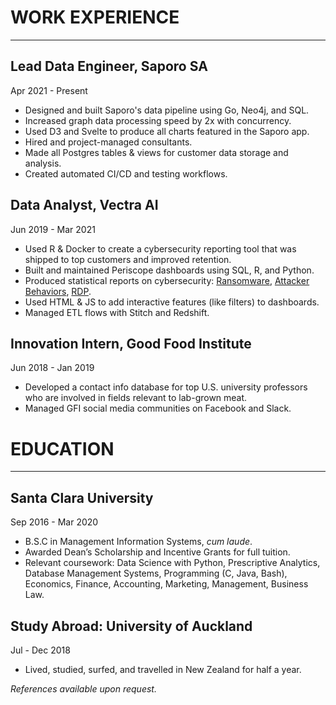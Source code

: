 # WORK EXPERIENCE
-----------------------------------------------------------------------------
## Lead Data Engineer, Saporo SA
Apr 2021 - Present
* Designed and built Saporo's data pipeline using Go, Neo4j, and SQL.
* Increased graph data processing speed by 2x with concurrency.
* Used D3 and Svelte to produce all charts featured in the Saporo app.
* Hired and project-managed consultants.
* Made all Postgres tables & views for customer data storage and analysis.
* Created automated CI/CD and testing workflows.

## Data Analyst, Vectra AI
Jun 2019 - Mar 2021
* Used R & Docker to create a cybersecurity reporting tool that was
      shipped to top customers and improved retention.
* Built and maintained Periscope dashboards using SQL, R, and Python.
* Produced statistical reports on cybersecurity: [Ransomware](vectra.ai/news/spotlight-ransomware), [Attacker Behaviors](https://www.vectra.ai/forms/2019-black-hat-edition-of-the-attacker-behavior-industry-report), [RDP](https://www.vectra.ai/blogpost/rdp-attacks-and-the-organizations-they-target).
* Used HTML & JS to add interactive features (like filters) to dashboards.
* Managed ETL flows with Stitch and Redshift.

## Innovation Intern, Good Food Institute
Jun 2018 - Jan 2019
* Developed a contact info database for top U.S. university professors
      who are involved in fields relevant to lab-grown meat.
* Managed GFI social media communities on Facebook and Slack.

# EDUCATION
-----------------------------------------------------------------------------

## Santa Clara University
Sep 2016 - Mar 2020
* B.S.C in Management Information Systems, _cum laude_.
* Awarded Dean’s Scholarship and Incentive Grants for full tuition.
* Relevant coursework: Data Science with Python, Prescriptive Analytics,
      Database Management Systems, Programming (C, Java, Bash),
      Economics, Finance, Accounting, Marketing, Management, Business Law.

## Study Abroad: University of Auckland
Jul - Dec 2018
* Lived, studied, surfed, and travelled in New Zealand for half a year.

_References available upon request._
